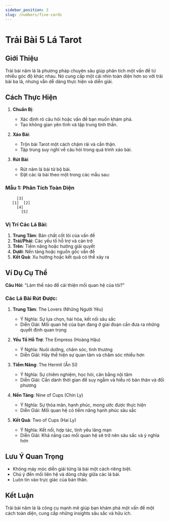 ```yaml
---
sidebar_position: 3
slug: /numbers/five-cards
---
```


# Trải Bài 5 Lá Tarot

## Giới Thiệu

Trải bài năm lá là phương pháp chuyên sâu giúp phân tích một vấn đề từ nhiều góc độ khác nhau. Nó cung cấp một cái nhìn toàn diện hơn so với trải bài ba lá, nhưng vẫn dễ dàng thực hiện và diễn giải.

## Cách Thực Hiện

1. **Chuẩn Bị**:
   - Xác định rõ câu hỏi hoặc vấn đề bạn muốn khám phá.
   - Tạo không gian yên tĩnh và tập trung tinh thần.

2. **Xáo Bài**:
   - Trộn bài Tarot một cách chậm rãi và cẩn thận.
   - Tập trung suy nghĩ về câu hỏi trong quá trình xáo bài.

3. **Rút Bài**:
   - Rút năm lá bài từ bộ bài.
   - Đặt các lá bài theo một trong các mẫu sau:

### Mẫu 1: Phân Tích Toàn Diện
```
     [3]
   [1]  [2]
     [4]
       [5]
```

### Vị Trí Các Lá Bài:
1. **Trung Tâm**: Bản chất cốt lõi của vấn đề
2. **Trái/Phải**: Các yếu tố hỗ trợ và cản trở
3. **Trên**: Tiềm năng hoặc hướng giải quyết
4. **Dưới**: Nền tảng hoặc nguồn gốc vấn đề
5. **Kết Quả**: Xu hướng hoặc kết quả có thể xảy ra

## Ví Dụ Cụ Thể

**Câu Hỏi**: "Làm thế nào để cải thiện mối quan hệ của tôi?"

### Các Lá Bài Rút Được:
1. **Trung Tâm**: The Lovers (Những Người Yêu)
   - Ý Nghĩa: Sự lựa chọn, hài hòa, kết nối sâu sắc
   - Diễn Giải: Mối quan hệ của bạn đang ở giai đoạn cần đưa ra những quyết định quan trọng

2. **Yếu Tố Hỗ Trợ**: The Empress (Hoàng Hậu)
   - Ý Nghĩa: Nuôi dưỡng, chăm sóc, tình thương
   - Diễn Giải: Hãy thể hiện sự quan tâm và chăm sóc nhiều hơn

3. **Tiềm Năng**: The Hermit (Ẩn Sĩ)
   - Ý Nghĩa: Sự chiêm nghiệm, học hỏi, cân bằng nội tâm
   - Diễn Giải: Cần dành thời gian để suy ngẫm và hiểu rõ bản thân và đối phương

4. **Nền Tảng**: Nine of Cups (Chín Ly)
   - Ý Nghĩa: Sự thỏa mãn, hạnh phúc, mong ước được thực hiện
   - Diễn Giải: Mối quan hệ có tiềm năng hạnh phúc sâu sắc

5. **Kết Quả**: Two of Cups (Hai Ly)
   - Ý Nghĩa: Kết nối, hợp tác, tình yêu lãng mạn
   - Diễn Giải: Khả năng cao mối quan hệ sẽ trở nên sâu sắc và ý nghĩa hơn

## Lưu Ý Quan Trọng

- Không máy móc diễn giải từng lá bài một cách riêng biệt.
- Chú ý đến mối liên hệ và dòng chảy giữa các lá bài.
- Luôn tin vào trực giác của bản thân.

## Kết Luận

Trải bài năm lá là công cụ mạnh mẽ giúp bạn khám phá một vấn đề một cách toàn diện, cung cấp những insights sâu sắc và hữu ích.